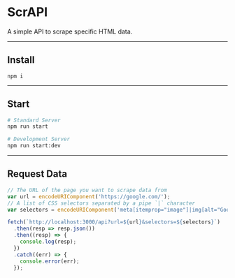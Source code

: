 # ScrAPI

A simple API to scrape specific HTML data.

---

## Install

`npm i`

---

## Start

```sh
# Standard Server
npm run start

# Development Server
npm run start:dev
```

---

## Request Data

```js
// The URL of the page you want to scrape data from
var url = encodeURIComponent('https://google.com/');
// A list of CSS selectors separated by a pipe `|` character
var selectors = encodeURIComponent('meta[itemprop="image"]|img[alt="Google"]|form[action="/search"]|.bad-selector');

fetch(`http://localhost:3000/api?url=${url}&selectors=${selectors}`)
  .then(resp => resp.json())
  .then((resp) => {
    console.log(resp);
  })
  .catch((err) => {
    console.error(err);
  });
```
